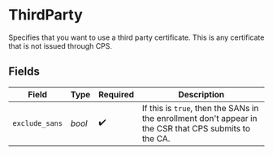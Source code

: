 # ThirdParty

Specifies that you want to use a third party certificate. This is any certificate that is not issued through CPS.


## Fields

| Field                                                                                                  | Type                                                                                                   | Required                                                                                               | Description                                                                                            |
| ------------------------------------------------------------------------------------------------------ | ------------------------------------------------------------------------------------------------------ | ------------------------------------------------------------------------------------------------------ | ------------------------------------------------------------------------------------------------------ |
| `exclude_sans`                                                                                         | *bool*                                                                                                 | :heavy_check_mark:                                                                                     | If this is `true`, then the SANs in the enrollment don't appear in the CSR that CPS submits to the CA. |